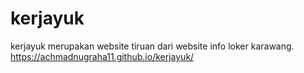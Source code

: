 # kerjayuk
kerjayuk merupakan website tiruan dari website info loker karawang.
 https://achmadnugraha11.github.io/kerjayuk/
